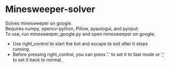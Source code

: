 # Minesweeper-solver
Solves minesweeper on google. \
Requires numpy, opencv-python, Pillow, pyautogui, and pynput; \
To use, run minesweeper_google.py and open minesweeper on google; 
* Use right_control to start the bot and escape to exit after it stops running. 
* Before pressing right_control, you can press '.' to set it to fast mode or ',' to set it back to normal.
